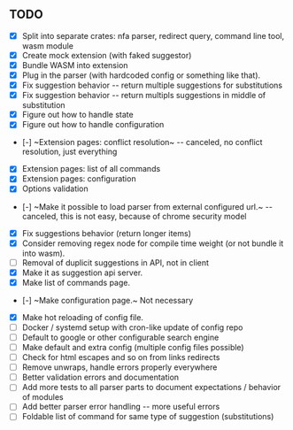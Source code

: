 ## TODO

- [x] Split into separate crates: nfa parser, redirect query, command line tool, wasm module
- [x] Create mock extension (with faked suggestor)
- [x] Bundle WASM into extension
- [x] Plug in the parser (with hardcoded config or something like that).
- [x] Fix suggestion behavior -- return multiple suggestions for substitutions
- [x] Fix suggestion behavior -- return multipls suggestions in middle of substitution
- [x] Figure out how to handle state
- [x] Figure out how to handle configuration
- [-] ~Extension pages: conflict resolution~ -- canceled, no conflict resolution, just everything
- [x] Extension pages: list of all commands
- [x] Extension pages: configuration
- [x] Options validation
- [-] ~Make it possible to load parser from external configured url.~ -- canceled, this is not easy, because of chrome security model
- [x] Fix suggestions behavior (return longer items)
- [x] Consider removing regex node for compile time weight (or not bundle it into wasm).
- [ ] Removal of duplicit suggestions in API, not in client
- [x] Make it as suggestion api server.
- [x] Make list of commands page.
- [-] ~Make configuration page.~ Not necessary
- [x] Make hot reloading of config file.
- [ ] Docker / systemd setup with cron-like update of config repo
- [ ] Default to google or other configurable search engine
- [ ] Make default and extra config (multiple config files possible)
- [ ] Check for html escapes and so on from links redirects
- [ ] Remove unwraps, handle errors properly everywhere
- [ ] Better validation errors and documentation
- [ ] Add more tests to all parser parts to document expectations / behavior of modules
- [ ] Add better parser error handling -- more useful errors
- [ ] Foldable list of command for same type of suggestion (substitutions)
